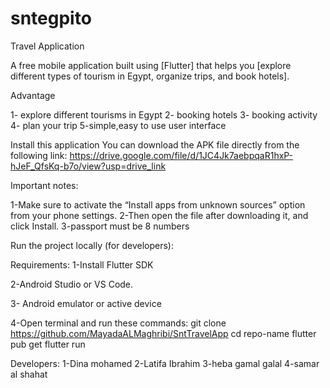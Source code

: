 # sntegpito
Travel Application 

A free mobile application built using [Flutter] that helps you [explore different types of tourism in Egypt, organize trips, and book hotels].

Advantage 

1- explore different tourisms in Egypt 
2- booking hotels 
3- booking activity 
4- plan your trip
5-simple,easy to use user interface 

Install this application 
You can download the APK file directly from the following link: https://drive.google.com/file/d/1JC4Jk7aebpqaR1hxP-hJeF_QfsKq-b7o/view?usp=drive_link


Important notes:

1-Make sure to activate the “Install apps from unknown sources” option from your phone settings.
2-Then open the file after downloading it, and click Install.
3-passport must be 8 numbers

Run the project locally (for developers):

Requirements:
1-Install Flutter SDK 

2-Android Studio or VS Code.

3- Android emulator or active device

4-Open terminal and run these commands: 
git clone https://github.com/MayadaALMaghribi/SntTravelApp
cd repo-name
flutter pub get
flutter run

Developers:
1-Dina mohamed
2-Latifa Ibrahim 
3-heba gamal galal
4-samar al shahat
